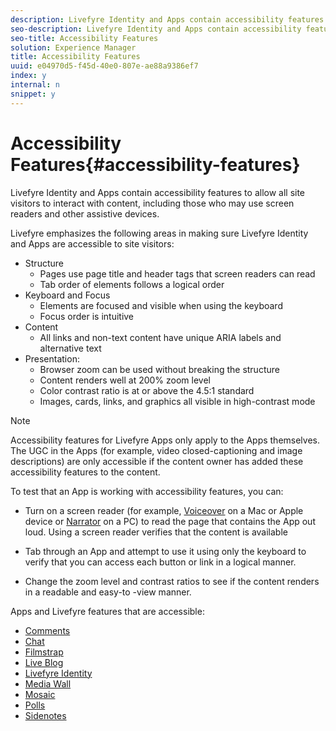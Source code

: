 ```yaml
---
description: Livefyre Identity and Apps contain accessibility features to allow all site visitors to interact with content, including those who may use screen readers and other assistive devices.
seo-description: Livefyre Identity and Apps contain accessibility features to allow all site visitors to interact with content, including those who may use screen readers and other assistive devices.
seo-title: Accessibility Features
solution: Experience Manager
title: Accessibility Features
uuid: e04970d5-f45d-40e0-807e-ae88a9386ef7
index: y
internal: n
snippet: y
---
```


# Accessibility Features{#accessibility-features}

Livefyre Identity and Apps contain accessibility features to allow all site visitors to interact with content, including those who may use screen readers and other assistive devices.

Livefyre emphasizes the following areas in making sure Livefyre Identity and Apps are accessible to site visitors:

* Structure
    * Pages use page title and header tags that screen readers can read
    * Tab order of elements follows a logical order
* Keyboard and Focus
    * Elements are focused and visible when using the keyboard
    * Focus order is intuitive
* Content
    * All links and non-text content have unique ARIA labels and alternative text
* Presentation:
    * Browser zoom can be used without breaking the structure
    * Content renders well at 200% zoom level
    * Color contrast ratio is at or above the 4.5:1 standard
    * Images, cards, links, and graphics all visible in high-contrast mode

>[!NOTE]
>
>Accessibility features for Livefyre Apps only apply to the Apps themselves. The UGC in the Apps (for example, video closed-captioning and image descriptions) are only accessible if the content owner has added these accessibility features to the content.

To test that an App is working with accessibility features, you can:

* Turn on a screen reader (for example, [Voiceover](https://www.apple.com/accessibility/mac/vision/) on a Mac or Apple device or [Narrator](https://www.microsoft.com/en-us/accessibility/windows) on a PC) to read the page that contains the App out loud. Using a screen reader verifies that the content is available 

* Tab through an App and attempt to use it using only the keyboard to verify that you can access each button or link in a logical manner.
* Change the zoom level and contrast ratios to see if the content renders in a readable and easy-to -view manner.

Apps and Livefyre features that are accessible:

* [Comments](/help/using/c-about-apps/c-comments/c-comments.md) 
* [Chat](../c-about-apps/c-chat-app/c-chat-app.md#c_chat_app) 
* [Filmstrap](../c-about-apps/c-filmstrip-app/c-filmstrip-app.md#concept_jpc_n2j_jbb)
* [Live Blog](../c-about-apps/c-liveblog-app/c-liveblog-app.md#c_liveblog_app) 
* [Livefyre Identity](/help/implementation/t-about-identity-integration/t-about-identity-integration.md) 
* [Media Wall](../c-about-apps/c-media-wall-app/c-media-wall-app.md#c_media_wall_app) 
* [Mosaic](../c-about-apps/c-mosaic-app/c-mosaic-app.md#c_mosaic_app) 
* [Polls](../c-about-apps/c-polls-app/c-polls-app.md#c_polls_app) 
* [Sidenotes](../c-about-apps/c-sidenotes-app/c-sidenotes-app.md#c_sidenotes_app)

